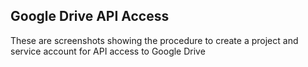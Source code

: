 ## Google Drive API Access

These are screenshots showing the procedure to create a project and service account
for API access to Google Drive
